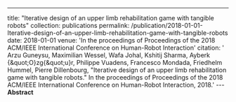 ---
title: "Iterative design of an upper limb rehabilitation game with tangible robots"
collection: publications
permalink: /publication/2018-01-01-Iterative-design-of-an-upper-limb-rehabilitation-game-with-tangible-robots
date: 2018-01-01
venue: 'In the proceedings of Proceedings of the 2018 ACM/IEEE International Conference on Human-Robot Interaction'
citation: ' Arzu Guneysu,  Maximilian Wessel,  Wafa Johal,  Kshitij Sharma,  Ayberk {\&quot;O}zg{\&quot;u}r,  Philippe Vuadens,  Francesco Mondada,  Friedhelm Hummel,  Pierre Dillenbourg, &quot;Iterative design of an upper limb rehabilitation game with tangible robots.&quot; In the proceedings of Proceedings of the 2018 ACM/IEEE International Conference on Human-Robot Interaction, 2018.'
---**Abstract** 
